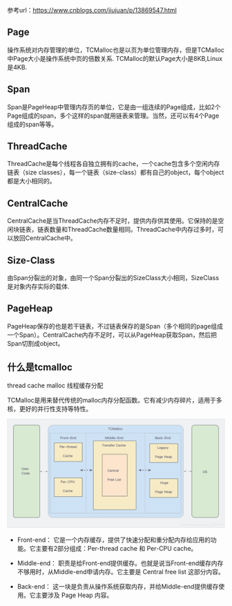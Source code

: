 参考url：https://www.cnblogs.com/jiujuan/p/13869547.html

## Page

操作系统对内存管理的单位，TCMalloc也是以页为单位管理内存，但是TCMalloc中Page大小是操作系统中页的倍数关系. TCMalloc的默认Page大小是8KB,Linux是4KB.

## Span

Span是PageHeap中管理内存页的单位，它是由一组连续的Page组成，比如2个Page组成的span，多个这样的span就用链表来管理。当然，还可以有4个Page组成的span等等。

## ThreadCache

ThreadCache是每个线程各自独立拥有的cache，一个cache包含多个空闲内存链表（size classes），每一个链表（size-class）都有自己的object，每个object都是大小相同的。

## CentralCache

CentralCache是当ThreadCache内存不足时，提供内存供其使用。它保持的是空闲块链表，链表数量和ThreadCache数量相同。ThreadCache中内存过多时，可以放回CentralCache中。

## Size-Class

由Span分裂出的对象，由同一个Span分裂出的SizeClass大小相同，SizeClass是对象内存实际的载体.

## PageHeap

PageHeap保存的也是若干链表，不过链表保存的是Span（多个相同的page组成一个Span）。CentralCache内存不足时，可以从PageHeap获取Span，然后把Span切割成object。

## 什么是tcmalloc

thread cache malloc 线程缓存分配

TCMalloc是用来替代传统的malloc内存分配函数。它有减少内存碎片，适用于多核，更好的并行性支持等特性。

![avatar](../../images/TCMalloc架构简图.png)

* Front-end：
它是一个内存缓存，提供了快速分配和重分配内存给应用的功能。它主要有2部分组成：Per-thread cache 和 Per-CPU cache。

* Middle-end：
职责是给Front-end提供缓存。也就是说当Front-end缓存内存不够用时，从Middle-end申请内存。它主要是 Central free list 这部分内容。

* Back-end：
这一块是负责从操作系统获取内存，并给Middle-end提供缓存使用。它主要涉及 Page Heap 内容。
